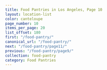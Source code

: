 ```yaml
---
title: Food Pantries in Los Angeles, Page 10
layout: location-list
color: canteloupe
page_number: 10
items_per_page: 20
list_offset: 180
first: "/food-pantry/"
canonical_url: "/food-pantry/"
next: "/food-pantry/page11/"
previous: "/food-pantry/page9/"
collection: food-pantry
category: Food Pantries
---
```


